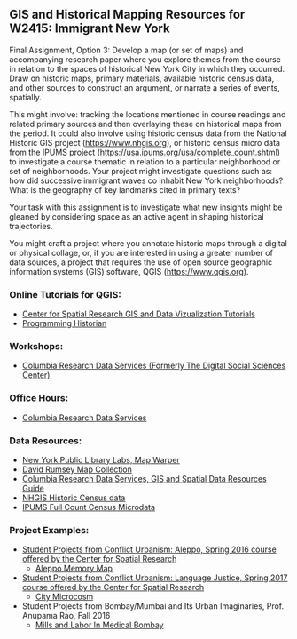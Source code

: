 ## GIS and Historical Mapping Resources for W2415: Immigrant New York

Final Assignment, Option 3: Develop a map (or set of maps) and accompanying research paper where you explore themes from the course in relation to the spaces of historical New York City in which they occurred. Draw on historic maps, primary materials, available historic census data, and other sources to construct an argument, or narrate a series of events, spatially. 

This might involve: tracking the locations mentioned in course readings and related primary sources and then overlaying these on historical maps from the period. It could also involve using historic census data from the National Historic GIS project (https://www.nhgis.org), or historic census micro data from the IPUMS project (https://usa.ipums.org/usa/complete_count.shtml) to investigate a course thematic in relation to a particular neighborhood or set of neighborhoods. Your project might investigate questions such as: how did successive immigrant waves co inhabit New York neighborhoods? What is the geography of key landmarks cited in primary texts? 

Your task with this assignment is to investigate what new insights might be gleaned by considering space as an active agent in shaping historical trajectories. 

You might craft a project where you annotate historic maps through a digital or physical collage, or, if you are interested in using a greater number of data sources, a project that requires the use of open source geographic information systems (GIS) software, QGIS (https://www.qgis.org).  

### Online Tutorials for QGIS: 
* [Center for Spatial Research GIS and Data Vizualization Tutorials](http://c4sr.columbia.edu/tutorials)
* [Programming Historian](https://programminghistorian.org/lessons/?topic=mapping)

### Workshops: 
* [Columbia Research Data Services (Formerly The Digital Social Sciences Center)](http://library.columbia.edu/services/research-data-services/events.html)
### Office Hours: 
* [Columbia Research Data Services](http://library.columbia.edu/locations/dssc.html)

### Data Resources: 
* [New York Public Library Labs, Map Warper](http://maps.nypl.org/warper/)
* [David Rumsey Map Collection](https://www.davidrumsey.com)
* [Columbia Research Data Services, GIS and Spatial Data Resources Guide](http://guides.library.columbia.edu/c.php?g=715646&p=5092264)
* [NHGIS Historic Census data](https://www.nhgis.org)
* [IPUMS Full Count Census Microdata](https://usa.ipumsorg/usa/complete_count.shtml)

### Project Examples: 
* [Student Projects from Conflict Urbanism: Aleppo, Spring 2016 course offered by the Center for Spatial Research](http://c4sr.columbia.edu/conflict-urbanism-aleppo/seminar/)
	* [Aleppo Memory Map](http://c4sr.columbia.edu/conflict-urbanism-aleppo/seminar/Case-Studies/Aleppo-Memory-Map/Aleppo-Memory-Map-Engebretson.html)
* [Student Projects from Conflict Urbanism: Language Justice, Spring 2017 course offered by the Center for Spatial Research](http://c4sr.columbia.edu/urban-language-ecologies/seminar/index.html)
	* [City Microcosm](http://c4sr.columbia.edu/urban-language-ecologies/seminar/Case-Studies/Polish/index.html)
* Student Projects from Bombay/Mumbai and Its Urban Imaginaries, Prof. Anupama Rao, Fall 2016
	* [Mills and Labor In Medical Bombay](https://a.tiles.mapbox.com/v4/jsr2178.1ncg4ha0/page.html?access_token=pk.eyJ1IjoianNyMjE3OCIsImEiOiJjaXU5dHQ1bWgwMGMxMnl2cHRld3hwaGVvIn0.0hYH-_PkZrFbmJJRqeedOw#13/18.9919/72.8163)
